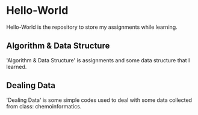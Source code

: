 # Hello-World
Hello-World is the repository to store my assignments while learning.


## Algorithm & Data Structure
'Algorithm & Data Structure' is assignments and some data structure that I learned.


## Dealing Data
'Dealing Data' is some simple codes used to deal with some data collected from class: chemoinformatics.
